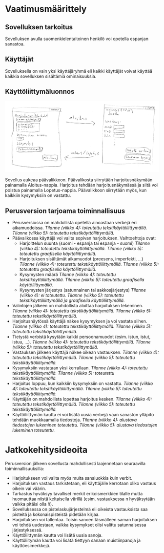 # Vaatimusmäärittely

## Sovelluksen tarkoitus

Sovelluksen avulla suomenkielentaitoinen henkilö voi opetella espanjan sanastoa.

## Käyttäjät

Sovelluksella on vain yksi käyttäjäryhmä eli kaikki käyttäjät voivat käyttää kaikkia sovelluksen sisältämiä ominaisuuksia.

## Käyttöliittymäluonnos

![Käyttöliittymäluonnos](kayttoliittymaluonnos.png)

Sovellus aukeaa päävalikkoon. Päävalikosta siirrytään harjoitusnäkymään painamalla Aloitus-nappia. Harjoitus tehdään harjoitusnäkymässä ja siitä voi poistua painamalla Lopetus-nappia. Päävalikkoon siirrytään myös, kun kaikkiin kysymyksiin on vastattu.


## Perusversion tarjoama toiminnallisuus

* Perusversiossa on mahdollista opetella ainoastaan verbejä eri aikamuodoissa.
	*Tilanne (viikko 4): toteutettu tekstikäyttöliittymällä.*
	*Tilanne (viikko 5): toteutettu tekstikäyttöliittymällä.*
* Päävalikossa käyttäjä voi valita sopivan harjoituksen. Vaihtoehtoja ovat:
	* Harjoittelun suunta (suomi - espanja tai espanja - suomi)
		*Tilanne (viikko 4): toteutettu tekstikäyttöliittymällä.*
		*Tilanne (viikko 5): toteutettu graafisella käyttöliittymällä.*
	* Harjoituksen sisältämät aikamuodot (preesens, imperfekti, ...)
		*Tilanne (viikko 4): toteutettu tekstikäyttöliittymällä.*
		*Tilanne (viikko 5): toteutettu graafisella käyttöliittymällä.*
	* Kysymysten määrä
		*Tilanne (viikko 4): toteutettu tekstikäyttöliittymällä.*
		*Tilanne (viikko 5): toteutettu graafisella käyttöliittymällä.*
	* Kysymysten järjestys (satunnainen tai aakkosjärjestys)
		*Tilanne (viikko 4): ei toteutettu.*
		*Tilanne (viikko 5): toteutettu tekstikäyttöliittymällä ja graafisella käyttöliittymällä.*
* Valintojen jälkeen on mahdollista aloittaa harjoituksen tekeminen.
	*Tilanne (viikko 4): toteutettu tekstikäyttöliittymällä.*
	*Tilanne (viikko 5): toteutettu tekstikäyttöliittymällä.*
* Harjoitusnäytössä käyttäjä näkee kysymyksen ja voi vastata siihen.
	*Tilanne (viikko 4): toteutettu tekstikäyttöliittymällä.*
	*Tilanne (viikko 5): toteutettu tekstikäyttöliittymällä.*
* Tietystä verbistä kysytään kaikki persoonamuodot (esim. istun, istut, istuu, ...).
	*Tilanne (viikko 4): toteutettu tekstikäyttöliittymällä.*
	*Tilanne (viikko 5): toteutettu tekstikäyttöliittymällä.*
* Vastauksen jälkeen käyttäjä näkee oikean vastauksen.
	*Tilanne (viikko 4): toteutettu tekstikäyttöliittymällä.*
	*Tilanne (viikko 5): toteutettu tekstikäyttöliittymällä.*
* Kysymyksiin vastataan yksi kerrallaan.
	*Tilanne (viikko 4): toteutettu tekstikäyttöliittymällä.*
	*Tilanne (viikko 5): toteutettu tekstikäyttöliittymällä.*
* Harjoitus loppuu, kun kaikkiin kysymyksiin on vastattu.
	*Tilanne (viikko 4): toteutettu tekstikäyttöliittymällä.*
	*Tilanne (viikko 5): toteutettu tekstikäyttöliittymällä.*
* Käyttäjän on mahdollista lopettaa harjoitus kesken.
	*Tilanne (viikko 4): toteutettu tekstikäyttöliittymällä.*
	*Tilanne (viikko 5): toteutettu tekstikäyttöliittymällä.*
* Käyttöliittymän kautta ei voi lisätä uusia verbejä vaan sanaston ylläpito tehdään muokkaamalla tiedostoja.
	*Tilanne (viikko 4): alustava tiedostojen lukeminen toteutettu.*
	*Tilanne (viikko 5): alustava tiedostojen lukeminen toteutettu.*

# Jatkokehitysideoita

Perusversion jälkeen sovellusta mahdollisesti laajennetaan seuraavilla toiminnallisuuksilla:
* Harjoitukseen voi valita myös muita sanaluokkia kuin verbit.
* Harjoituksen vastaus tarkistetaan, eli käyttäjälle kerrotaan oliko vastaus oikein vai väärin.
* Tarkastus hyväksyy tavalliset merkit erikoismerkkien tilalle mutta huomauttaa niistä keltaisella värillä (esim. vastauksessa n hyväksytään vaikka pitäisi olla ñ).
* Sovelluksessa on pistelaskujärjestelmä eli oikeista vastauksista saa pisteitä ja kokonaispisteistä pidetään kirjaa.
* Harjoituksen voi tallentaa. Toisin sanoen täsmälleen saman harjoituksen voi tehdä uudestaan, vaikka kysymykset olisi valittu satunnaisessa järjestyksessä.
* Käyttöliittymän kautta voi lisätä uusia sanoja.
* Käyttöliitymän kautta voi lisätä tiettyyn sanaan muistiinpanoja ja käyttöesimerkkejä.
